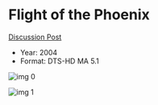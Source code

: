 # Flight of the Phoenix

[Discussion Post](https://www.avsforum.com/threads/bass-eq-for-filtered-movies.2995212/post-57479532)

* Year: 2004
* Format: DTS-HD MA 5.1

![img 0](https://i.imgur.com/slV4a9E.jpg)

![img 1](https://i.imgur.com/6i5NRj8.jpg)

